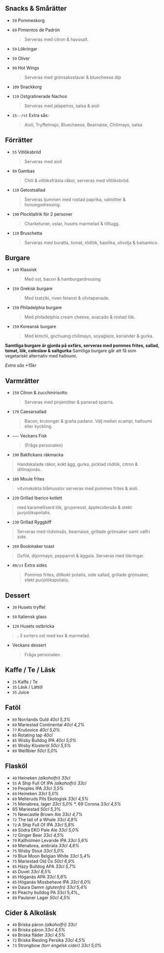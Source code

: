 

## Snacks & Smårätter

* `59` Pommeskorg

* `69` Pimientos de Padrón 
  > Serveras med citron & havssalt.
  
* `59` Lökringar

* `59` Oliver

* `99` Hot Wings
  > Serveras med grönsaksstavar & bluecheese dip

* `109` Snackkorg

* `119` Ostgratinerade Nachos
  > Serveras med jalapeños, salsa & aioli

* `15:-/st` Extra sås:
  > Aioli, Tryffelmajo, Bluecheese, Bearnaise, Chilimayo, salsa


## Förrätter

* `55` Vitlöksbröd
  > Serveras med aioli

* `99` Gambas
  > Chili & vitlöksfrästa räkor, serveras med vitlöksbröd.

* `119` Getostsallad
  > Serveras ljummen med rostad paprika, valnötter & honungsdressing.

* `199` Plocktallrik för 2 personer
  > Charketurier, ostar, husets marmelad & tilltugg.

* `119` Bruschetta 
  > Serveras med buratta, tomat, rödlök, basilika, olivolja & balsamico. 


## Burgare

* `149` Klassisk
  > Med ost, bacon & hamburgardressing

* `159` Grekisk burgare 
  > Med tzatziki, riven fetaost & olivtapenade.

* `159` Philadelphia burgare 
  > Med philadelphia cream cheese, avacado & rostad lök. 

* `159` Koreansk burgare 
  >  Med kimchi, gochuang chilimayo, soyaglaze, koriander & gurka. 

**Samtliga burgare är gjorda på oxfärs, serveras med pommes frites, sallad, tomat, lök, coleslaw & saltgurka**
Samtliga burgare går att få som vegetariskt alternativ med halloumi.

*Extra sås +15kr*



## Varmrätter

* `159` Citron & zucchinirisotto
  > Serveras med pinjenötter & panerad sparris.

* `179` Caesarsallad
  > Bacon, krutonger & graña padano. Välj mellan scampi, halloumi eller kyckling.

* `–––` Veckans Fisk
  > (Fråga personalen)

 * `199` Bakfickans räkmacka
  > Handskalade räkor, kokt ägg, gurka, picklad rödlök, citron & dillmajonäs.
  > 

 * `189` Moule frites
  > vitvinskokta blåmusslor serveras med pommes frites & aioli.

 * `229` Grillad Iberico kotlett
  > med karamelliserd lök, gruyereost, äpplecidersås & stekt purjolökspotatis. 
  
  * `239` Grillad Ryggbiff
  > Serveras med rödvinsås, bearnaise, grillade grönsaker samt valfri side.
  
 * `269` Bookmaker toast
  > Oxfilé, dijonmayo, pepparrot & äggula. Serveras med lökringar.
  

* `49/st` Extra sides
  > Pommes frites, dillkokt potatis, side sallad, grillade grönsaker, stekt purjolökspotatis.
  

## Dessert

* `39` Husets tryffel

* `59` Italiensk glass
  
* `129` Husets ostbricka
>. 3 sorters ost med kex & marmelad.

* Veckans dessert
  > Fråga personalen.


## Kaffe / Te / Läsk

* `25` Kaffe / Te
* `35` Läsk / Lättöl
* `35` Juice


## Fatöl

* `69` Norrlands Guld _40cl 5,3%_
* `69` Mariestad Continental _40cl 4,2%_
* `77` Krušovice _40cl 5,0%_
* `85` Rotating tap _40cl_
* `85` Wisby Bulldog IPA _40cl 5,0%_
* `85` Wisby Klosteröl _50cl 5,5%_
* `89`  Weißbier _50cl 5,0%_


## Flasköl

* `49` Heineken _(alkoholfri) 33cl_
* `55` A Ship Full Of IPA _(alkoholfri) 33cl_
* `59` Peoples IPA _33cl 3,5%_
* `69` Heineken _33cl 5,0%_
* `69` Melleruds Pils Ekologisk _33cl 4,5%_
* `75` Menabrea, lager _33cl 5,0%_
*. 69`Corona _33cl 4,5%_
*  65`Mariestad _50cl 5,3%_
* `75` Newcastle Brown Ale _33cl 4,7%_
* `72` The tail of a Whale _33cl 4,8%_
* `72` A Ship Full Of IPA _33cl 5,8%_
* `69` Södra EKO Pale Ale _33cl 5,0%_
* `72` Ginger Beer _33cl 4,5%_
* `79` Kallholmen Levande IPA _33cl 5,6%_
* `69` Menabrea, ambrata _33cl 4,6%_
* `75` Wisby Stout _33cl 5,0%_
* `79` Blue Moon Belgian White _33cl 5,4%_
* `75` Mariestad Old Ox _50cl 6,9%_
* `85` Hazy Bulldog APA _33cl 5,7%_
* `85` Duvel _33cl 8,5%_
* `85` Höganäs APA _33cl 5,6%_
* `85` Höganäs Missbehave IPA _33cl 6,0%_
* `69` Daura Damm _(glutenfri) 33cl 5,4%_
* `85` Peachy bulldog PA 33cl 5,4%_
* `89` Paulaner Lager _50cl 4,5%_


## Cider & Alkoläsk

* `49` Briska päron _(alkoholfri) 33cl_
* `69` Briska päron _33cl 4,5%_
* `69` Briska fläder _33cl 4,5%_
* `72` Briska Riesling Persika _33cl 4,5%_
* `73` Strongbow _(torr engelsk cider) 33cl 5,0%_

